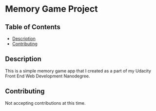 # Memory Game Project


## Table of Contents

* [Description](#instructions)
* [Contributing](#contributing)

## Description

This is a simple memory game app that I created as a part of my Udacity Front End Web Development Nanodegree.

## Contributing

Not accepting contributions at this time.
